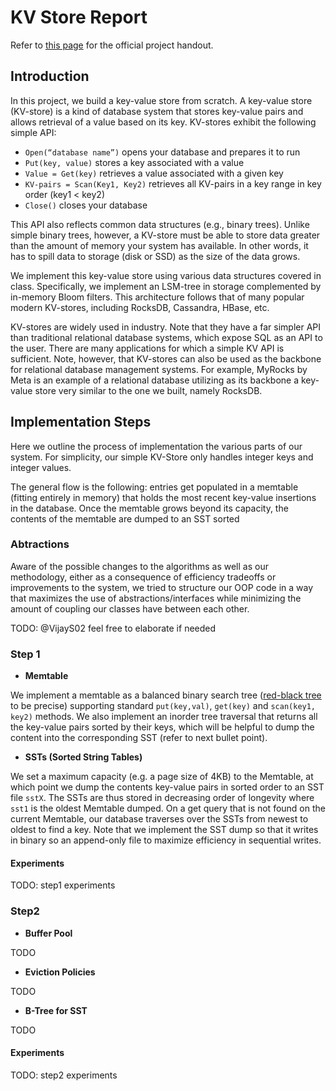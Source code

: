 # KV Store Report

Refer to [this page](https://docs.google.com/document/d/1dsIuIzXiIBbiZcNYi1cC62PVE4mF-MdksmIQ1hikFGM) for the official project handout.

## Introduction

In this project, we build a key-value store from scratch. A key-value store (KV-store) is a kind of database system that stores key-value pairs and allows retrieval of a value based on its key. KV-stores exhibit the following simple API:

- `Open(“database name”)` opens your database and prepares it to run
- `Put(key, value)` stores a key associated with a value
- `Value = Get(key)` retrieves a value associated with a given key
- `KV-pairs = Scan(Key1, Key2)` retrieves all KV-pairs in a key range in key order (key1 < key2)
- `Close()` closes your database

This API also reflects common data structures (e.g., binary trees). Unlike simple binary trees, however, a KV-store must be able to store data greater than the amount of memory your system has available. In other words, it has to spill data to storage (disk or SSD) as the size of the data grows.

We implement this key-value store using various data structures covered in class. Specifically, we implement an LSM-tree in storage complemented by in-memory Bloom filters. This architecture follows that of many popular modern KV-stores, including RocksDB, Cassandra, HBase, etc.

KV-stores are widely used in industry. Note that they have a far simpler API than traditional relational database systems, which expose SQL as an API to the user. There are many applications for which a simple KV API is sufficient. Note, however, that KV-stores can also be used as the backbone for relational database management systems. For example, MyRocks by Meta is an example of a relational database utilizing as its backbone a key-value store very similar to the one we built, namely RocksDB.

## Implementation Steps

Here we outline the process of implementation the various parts of our system. For simplicity, our simple KV-Store only handles integer keys and integer values.

The general flow is the following: entries get populated in a memtable (fitting entirely in memory) that holds the most recent key-value insertions in the database. Once the memtable grows beyond its capacity, the contents of the memtable are dumped to an SST sorted

### Abtractions

Aware of the possible changes to the algorithms as well as our methodology, either as a consequence of efficiency tradeoffs or improvements to the system, we tried to structure our OOP code in a way that maximizes the use of abstractions/interfaces while minimizing the amount of coupling our classes have between each other.

TODO: @VijayS02 feel free to elaborate if needed

### Step 1

- **Memtable**

We implement a memtable as a balanced binary search tree ([red-black tree](https://en.wikipedia.org/wiki/Red%E2%80%93black_tree) to be precise) supporting standard `put(key,val)`, `get(key)` and `scan(key1, key2)` methods. We also implement an inorder tree traversal that returns all the key-value pairs sorted by their keys, which will be helpful to dump the content into the corresponding SST (refer to next bullet point).

- **SSTs (Sorted String Tables)**

We set a maximum capacity (e.g. a page size of 4KB) to the Memtable, at which point we dump the contents key-value pairs in sorted order to an SST file `sstX`. The SSTs are thus stored in decreasing order of longevity where `sst1` is the oldest Memtable dumped. On a get query that is not found on the current Memtable, our database traverses over the SSTs from newest to oldest to find a key. Note that we implement the SST dump so that it writes in binary so an append-only file to maximize efficiency in sequential writes.

#### Experiments

TODO: step1 experiments

### Step2

- **Buffer Pool**

TODO

- **Eviction Policies**

TODO

- **B-Tree for SST**

TODO

#### Experiments

TODO: step2 experiments

